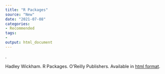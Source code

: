 ```yaml
---
title: "R Packages"
source: "New"
date: "2021-07-08"
categories:
- Recommended
tags:
- 
output: html_document
---
```


.

<!--more-->

Hadley Wickham. R Packages. O'Reilly Publishers. Available in [html format][wic1].

[wic1]: https://r-pkgs.org/
